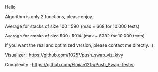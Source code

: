 Hello

Algorithm is only 2 functions, please enjoy.

Average for stacks of size 100 : 590. (max = 668 for 10.000 tests)

Average for stacks of size 500 : 5014. (max = 5382 for 10.000 tests)

If you want the real and optimized version, please contact me directly. :)

Visualizer : https://github.com/10257/push_swap_viz_kivy

Complexity : https://github.com/Florian1215/Push_Swap-Tester
